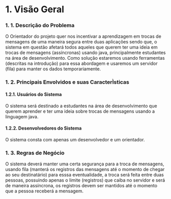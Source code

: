 # 1. Visão Geral

### 1. 1. Descrição do Problema 

O Orientador do projeto quer nos incentivar a aprendizagem em trocas de mensagens de uma maneira segura entre duas aplicações sendo que, o sistema em questão afetará todos aqueles que querem ter uma ideia em trocas de mensagens (assíncronas) usando java, principalmente estudantes na área de desenvolvimento. Como solução estaremos usando ferramentas (descritas na introdução) para essa abordagem e usaremos um servidor (fila) para manter os dados temporariamente.

### 1. 2. Principais Envolvidos e suas CaracterÌsticas

#### 1.2.1. Usuários do Sistema

O sistema será destinado a estudantes na área de desenvolvimento que querem aprender e ter uma ideia sobre trocas de mensagens usando a linguagem java.

#### 1.2.2. Desenvolvedores do Sistema

O sistema consta com apenas um desenvolvedor e um orientador. 

### 1. 3. Regras de Negócio

O sistema deverá manter uma certa segurança para a troca de mensagens, usando fila (manterá os registros das mensagens até o momento de chegar ao seu destinatário) para esssa eventualidade, a troca será feita entre duas pessoas, possuindo apenas o limite (registros) que caiba no servidor e será de maneira assíncrona, os registros devem ser mantidos até o momento que a pessoa receberá a mensagem.

